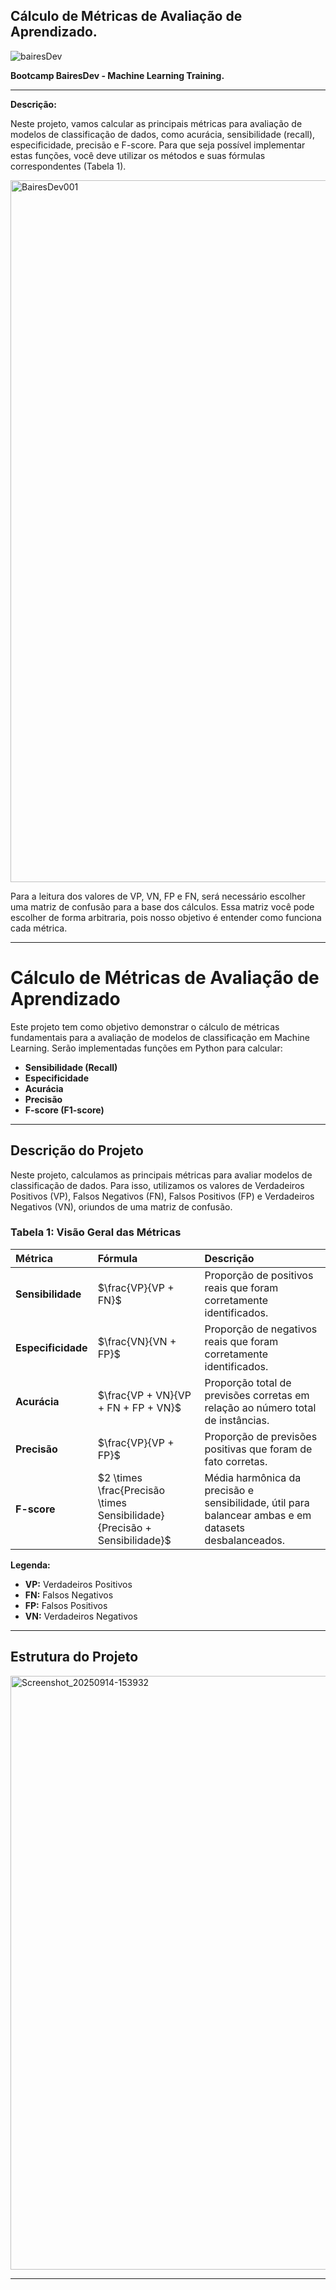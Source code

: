 ## Cálculo de Métricas de Avaliação de Aprendizado.

![bairesDev](https://github.com/user-attachments/assets/148b3cd0-37e3-4f86-91c8-be3b0e7804fc)



**Bootcamp BairesDev - Machine Learning Training.**

---

**Descrição:**

Neste projeto, vamos calcular as principais métricas para avaliação de modelos de classificação de dados, como acurácia, sensibilidade (recall), especificidade, precisão e F-score. Para que seja possível implementar estas funções, você deve utilizar os métodos e suas fórmulas correspondentes (Tabela 1).

<img width="794" height="1123" alt="BairesDev001" src="https://github.com/user-attachments/assets/f0ec3628-c2be-4af7-be28-805d93f26a96" />

Para a leitura dos valores de VP, VN, FP e FN, será necessário escolher uma matriz de confusão para a base dos cálculos. Essa matriz você pode escolher de forma arbitraria, pois nosso objetivo é entender como funciona cada métrica.  

---

# Cálculo de Métricas de Avaliação de Aprendizado

Este projeto tem como objetivo demonstrar o cálculo de métricas fundamentais para a avaliação de modelos de classificação em Machine Learning. Serão implementadas funções em Python para calcular:

* **Sensibilidade (Recall)**
* **Especificidade**
* **Acurácia**
* **Precisão**
* **F-score (F1-score)**

---

## Descrição do Projeto

Neste projeto, calculamos as principais métricas para avaliar modelos de classificação de dados. Para isso, utilizamos os valores de Verdadeiros Positivos (VP), Falsos Negativos (FN), Falsos Positivos (FP) e Verdadeiros Negativos (VN), oriundos de uma matriz de confusão.

### Tabela 1: Visão Geral das Métricas

| Métrica         | Fórmula                                           | Descrição                                                                                                    |
| :-------------- | :------------------------------------------------ | :----------------------------------------------------------------------------------------------------------- |
| **Sensibilidade** | $\frac{VP}{VP + FN}$                               | Proporção de positivos reais que foram corretamente identificados.                                           |
| **Especificidade**| $\frac{VN}{VN + FP}$                               | Proporção de negativos reais que foram corretamente identificados.                                           |
| **Acurácia** | $\frac{VP + VN}{VP + FN + FP + VN}$                | Proporção total de previsões corretas em relação ao número total de instâncias.                            |
| **Precisão** | $\frac{VP}{VP + FP}$                               | Proporção de previsões positivas que foram de fato corretas.                                                |
| **F-score** | $2 \times \frac{Precisão \times Sensibilidade}{Precisão + Sensibilidade}$ | Média harmônica da precisão e sensibilidade, útil para balancear ambas e em datasets desbalanceados. |

**Legenda:**
* **VP:** Verdadeiros Positivos
* **FN:** Falsos Negativos
* **FP:** Falsos Positivos
* **VN:** Verdadeiros Negativos

---

## Estrutura do Projeto

<img width="961" height="950" alt="Screenshot_20250914-153932" src="https://github.com/user-attachments/assets/c1beca83-8381-4b4e-910f-22393218f35c" />


---



